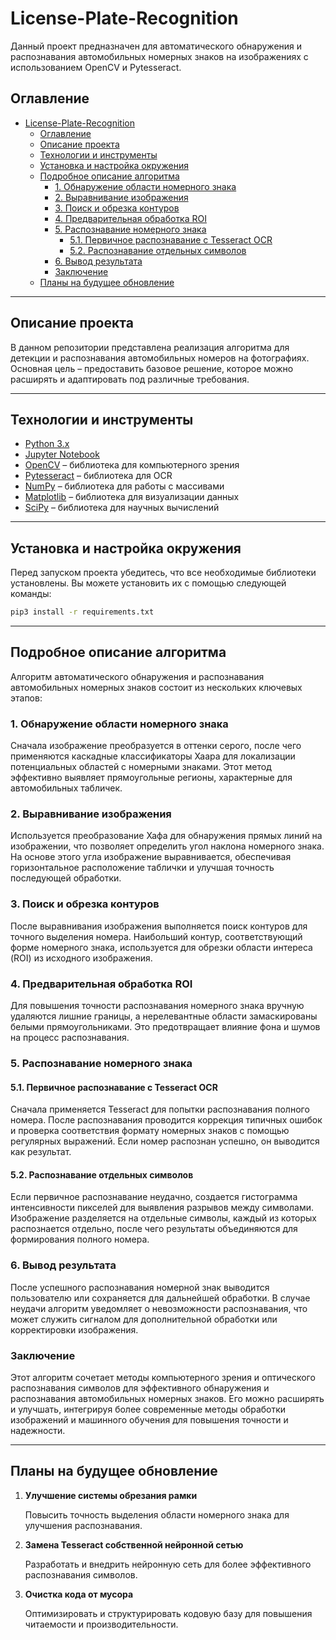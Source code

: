 # License-Plate-Recognition

Данный проект предназначен для автоматического обнаружения и распознавания автомобильных номерных знаков на изображениях с использованием OpenCV и Pytesseract.

## Оглавление
- [License-Plate-Recognition](#license-plate-recognition)
  - [Оглавление](#оглавление)
  - [Описание проекта](#описание-проекта)
  - [Технологии и инструменты](#технологии-и-инструменты)
  - [Установка и настройка окружения](#установка-и-настройка-окружения)
  - [Подробное описание алгоритма](#подробное-описание-алгоритма)
    - [1. Обнаружение области номерного знака](#1-обнаружение-области-номерного-знака)
    - [2. Выравнивание изображения](#2-выравнивание-изображения)
    - [3. Поиск и обрезка контуров](#3-поиск-и-обрезка-контуров)
    - [4. Предварительная обработка ROI](#4-предварительная-обработка-roi)
    - [5. Распознавание номерного знака](#5-распознавание-номерного-знака)
      - [5.1. Первичное распознавание с Tesseract OCR](#51-первичное-распознавание-с-tesseract-ocr)
      - [5.2. Распознавание отдельных символов](#52-распознавание-отдельных-символов)
    - [6. Вывод результата](#6-вывод-результата)
    - [Заключение](#заключение)
  - [Планы на будущее обновление](#планы-на-будущее-обновление)

---

## Описание проекта
В данном репозитории представлена реализация алгоритма для детекции и распознавания автомобильных номеров на фотографиях. Основная цель – предоставить базовое решение, которое можно расширять и адаптировать под различные требования.  

---

## Технологии и инструменты
- [Python 3.x](https://www.python.org/)
- [Jupyter Notebook](https://jupyter.org/)
- [OpenCV](https://opencv.org/) – библиотека для компьютерного зрения
- [Pytesseract](https://github.com/madmaze/pytesseract) – библиотека для OCR
- [NumPy](https://numpy.org/) – библиотека для работы с массивами
- [Matplotlib](https://matplotlib.org/) – библиотека для визуализации данных
- [SciPy](https://www.scipy.org/) – библиотека для научных вычислений

---

## Установка и настройка окружения
Перед запуском проекта убедитесь, что все необходимые библиотеки установлены. Вы можете установить их с помощью следующей команды:
```bash
pip3 install -r requirements.txt
```


---

## Подробное описание алгоритма

Алгоритм автоматического обнаружения и распознавания автомобильных номерных знаков состоит из нескольких ключевых этапов:

### 1. Обнаружение области номерного знака
Сначала изображение преобразуется в оттенки серого, после чего применяются каскадные классификаторы Хаара для локализации потенциальных областей с номерными знаками. Этот метод эффективно выявляет прямоугольные регионы, характерные для автомобильных табличек.

### 2. Выравнивание изображения
Используется преобразование Хафа для обнаружения прямых линий на изображении, что позволяет определить угол наклона номерного знака. На основе этого угла изображение выравнивается, обеспечивая горизонтальное расположение таблички и улучшая точность последующей обработки.

### 3. Поиск и обрезка контуров
После выравнивания изображения выполняется поиск контуров для точного выделения номера. Наибольший контур, соответствующий форме номерного знака, используется для обрезки области интереса (ROI) из исходного изображения.

### 4. Предварительная обработка ROI
Для повышения точности распознавания номерного знака вручную удаляются лишние границы, а нерелевантные области замаскированы белыми прямоугольниками. Это предотвращает влияние фона и шумов на процесс распознавания.

### 5. Распознавание номерного знака

#### 5.1. Первичное распознавание с Tesseract OCR
Сначала применяется Tesseract для попытки распознавания полного номера. После распознавания проводится коррекция типичных ошибок и проверка соответствия формату номерных знаков с помощью регулярных выражений. Если номер распознан успешно, он выводится как результат.

#### 5.2. Распознавание отдельных символов
Если первичное распознавание неудачно, создается гистограмма интенсивности пикселей для выявления разрывов между символами. Изображение разделяется на отдельные символы, каждый из которых распознается отдельно, после чего результаты объединяются для формирования полного номера.

### 6. Вывод результата
После успешного распознавания номерной знак выводится пользователю или сохраняется для дальнейшей обработки. В случае неудачи алгоритм уведомляет о невозможности распознавания, что может служить сигналом для дополнительной обработки или корректировки изображения.

### Заключение
Этот алгоритм сочетает методы компьютерного зрения и оптического распознавания символов для эффективного обнаружения и распознавания автомобильных номерных знаков. Его можно расширять и улучшать, интегрируя более современные методы обработки изображений и машинного обучения для повышения точности и надежности.

---

## Планы на будущее обновление

1. **Улучшение системы обрезания рамки**
   
   Повысить точность выделения области номерного знака для улучшения распознавания.

2. **Замена Tesseract собственной нейронной сетью**
   
   Разработать и внедрить нейронную сеть для более эффективного распознавания символов.

3. **Очистка кода от мусора**
   
   Оптимизировать и структурировать кодовую базу для повышения читаемости и производительности.
